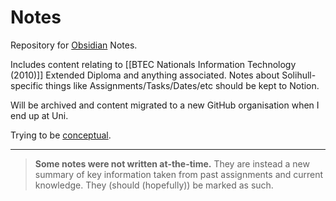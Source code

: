 # Notes

Repository for [Obsidian](https://obsidian.md/) Notes.

Includes content relating to [[BTEC Nationals Information Technology (2010)]] Extended Diploma and anything associated. 
Notes about Solihull-specific things like Assignments/Tasks/Dates/etc should be kept to Notion.

Will be archived and content migrated to a new GitHub organisation when I end up at Uni.

Trying to be [conceptual](https://youtu.be/MYJsGksojms). 

---

> **Some notes were not written at-the-time.**
> They are instead a new summary of key information taken from past assignments and current knowledge. They (should (hopefully)) be marked as such.